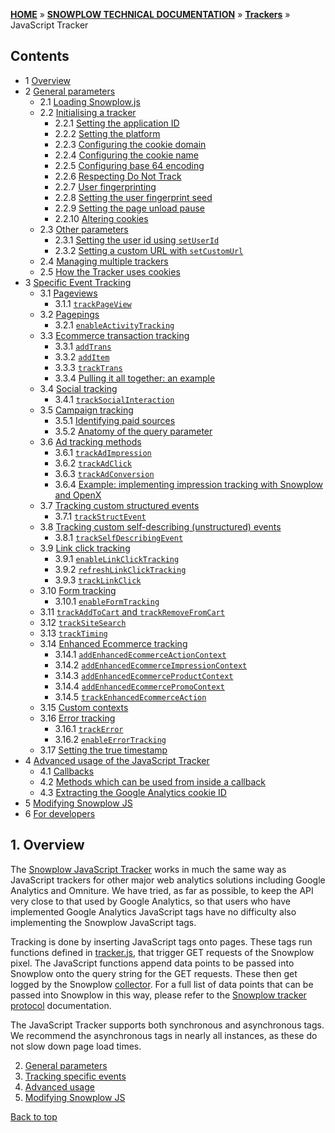 <a name="top" />

[**HOME**](Home) » [**SNOWPLOW TECHNICAL DOCUMENTATION**](Snowplow-technical-documentation) » [**Trackers**](trackers) » JavaScript Tracker

## Contents

- 1 [Overview](#overview)  
- 2 [General parameters](1-General-parameters-for-the-Javascript-tracker#wiki-general)  
  - 2.1 [Loading Snowplow.js](1-General-parameters-for-the-Javascript-tracker#wiki-loading)
  - 2.2 [Initialising a tracker](1-General-parameters-for-the-Javascript-tracker#wiki-initialisation)
    - 2.2.1 [Setting the application ID](1-General-parameters-for-the-Javascript-tracker#app-id)
    - 2.2.2 [Setting the platform](1-General-parameters-for-the-Javascript-tracker#wiki-platform)
    - 2.2.3 [Configuring the cookie domain](1-General-parameters-for-the-Javascript-tracker#wiki-cookie-domain)
    - 2.2.4 [Configuring the cookie name](1-General-parameters-for-the-Javascript-tracker#wiki-cookie-name)
    - 2.2.5 [Configuring base 64 encoding](1-General-parameters-for-the-Javascript-tracker#wiki-base-64)
    - 2.2.6 [Respecting Do Not Track](1-General-parameters-for-the-Javascript-tracker#wiki-respect-do-not-track)
    - 2.2.7 [User fingerprinting](1-General-parameters-for-the-Javascript-tracker#wiki-user-fingerprint)
    - 2.2.8 [Setting the user fingerprint seed](1-General-parameters-for-the-Javascript-tracker#wiki-user-fingerprint-seed)
    - 2.2.9 [Setting the page unload pause](1-General-parameters-for-the-Javascript-tracker#wiki-page-unload-timer)
    - 2.2.10 [Altering cookies](1-General-parameters-for-the-Javascript-tracker#session-cookie-duration)
  - 2.3 [Other parameters](1-General-parameters-for-the-Javascript-tracker#other-methods)
    - 2.3.1 [Setting the user id using `setUserId`](1-General-parameters-for-the-Javascript-tracker#wiki-user-id)
    - 2.3.2 [Setting a custom URL with `setCustomUrl`](1-General-parameters-for-the-Javascript-tracker#wiki-custom-url)
  - 2.4 [Managing multiple trackers](1-General-parameters-for-the-Javascript-tracker#wiki-multiple-trackers)
  - 2.5 [How the Tracker uses cookies](1-General-parameters-for-the-Javascript-tracker#wiki-cookies)
- 3 [Specific Event Tracking](2-Specific-event-tracking-with-the-Javascript-tracker)
  - 3.1 [Pageviews](2-Specific-event-tracking-with-the-Javascript-tracker#page)  
    - 3.1.1 [`trackPageView`](2-Specific-event-tracking-with-the-Javascript-tracker#trackPageView)  
  - 3.2 [Pagepings](2-Specific-event-tracking-with-the-Javascript-tracker#pagepings)  
    - 3.2.1 [`enableActivityTracking`](2-Specific-event-tracking-with-the-Javascript-tracker#enableActivityTracking)  
  - 3.3 [Ecommerce transaction tracking](2-Specific-event-tracking-with-the-Javascript-tracker#ecommerce)  
    - 3.3.1 [`addTrans`](2-Specific-event-tracking-with-the-Javascript-tracker#addTrans)  
    - 3.3.2 [`addItem`](2-Specific-event-tracking-with-the-Javascript-tracker#addItem)  
    - 3.3.3 [`trackTrans`](2-Specific-event-tracking-with-the-Javascript-tracker#trackTrans)  
    - 3.3.4 [Pulling it all together: an example](2-Specific-event-tracking-with-the-Javascript-tracker#ecomm-example)
  - 3.4 [Social tracking](2-Specific-event-tracking-with-the-Javascript-tracker#social)
    - 3.4.1 [`trackSocialInteraction`](2-Specific-event-tracking-with-the-Javascript-tracker#trackSocial)
  - 3.5 [Campaign tracking](2-Specific-event-tracking-with-the-Javascript-tracker#campaign)  
    - 3.5.1 [Identifying paid sources](2-Specific-event-tracking-with-the-Javascript-tracker#identifying-paid-sources)  
    - 3.5.2 [Anatomy of the query parameter](2-Specific-event-tracking-with-the-Javascript-tracker#anatomy-of-the-query-parameters)
  - 3.6 [Ad tracking methods](2-Specific-event-tracking-with-the-Javascript-tracker#ad-tracking)
    - 3.6.1 [`trackAdImpression`](2-Specific-event-tracking-with-the-Javascript-tracker#adImpression)
    - 3.6.2 [`trackAdClick`](2-Specific-event-tracking-with-the-Javascript-tracker#adClick)
    - 3.6.3 [`trackAdConversion`](2-Specific-event-tracking-with-the-Javascript-tracker#adConversion)
    - 3.6.4 [Example: implementing impression tracking with Snowplow and OpenX](2-Specific-event-tracking-with-the-Javascript-tracker#ad-example)
  - 3.7 [Tracking custom structured events](2-Specific-event-tracking-with-the-Javascript-tracker#custom-structured-events)  
    - 3.7.1 [`trackStructEvent`](2-Specific-event-tracking-with-the-Javascript-tracker#trackStructEvent)
  - 3.8 [Tracking custom self-describing (unstructured) events](2-Specific-event-tracking-with-the-Javascript-tracker#38-tracking-custom-self-describing-unstructured-events)
    - 3.8.1 [`trackSelfDescribingEvent`](2-Specific-event-tracking-with-the-Javascript-tracker#381-trackselfdescribingevent)   
  - 3.9 [Link click tracking](2-Specific-event-tracking-with-the-Javascript-tracker#link-click-tracking)
    - 3.9.1 [`enableLinkClickTracking`](2-Specific-event-tracking-with-the-Javascript-tracker#enableLinkClickTracking)
    - 3.9.2 [`refreshLinkClickTracking`](2-Specific-event-tracking-with-the-Javascript-tracker#refreshLinkClickTracking)
    - 3.9.3 [`trackLinkClick`](2-Specific-event-tracking-with-the-Javascript-tracker#trackLinkClick)
  - 3.10 [Form tracking](2-Specific-event-tracking-with-the-Javascript-tracker#form-tracking)
    - 3.10.1 [`enableFormTracking`](2-Specific-event-tracking-with-the-Javascript-tracker#enableFormTracking)
  - 3.11 [`trackAddToCart` and `trackRemoveFromCart`](2-Specific-event-tracking-with-the-Javascript-tracker#cart)
  - 3.12 [`trackSiteSearch`](2-Specific-event-tracking-with-the-Javascript-tracker#siteSearch)
  - 3.13 [`trackTiming`](2-Specific-event-tracking-with-the-Javascript-tracker#timing)
  - 3.14 [Enhanced Ecommerce tracking](2-Specific-event-tracking-with-the-Javascript-tracker#enhanced-ecommerce)
    - 3.14.1 [`addEnhancedEcommerceActionContext`](2-Specific-event-tracking-with-the-Javascript-tracker#addEnhancedEcommerceActionContext)
    - 3.14.2 [`addEnhancedEcommerceImpressionContext`](2-Specific-event-tracking-with-the-Javascript-tracker#addEnhancedEcommerceImpressionContext)
    - 3.14.3 [`addEnhancedEcommerceProductContext`](2-Specific-event-tracking-with-the-Javascript-tracker#addEnhancedEcommerceProductContext)
    - 3.14.4 [`addEnhancedEcommercePromoContext`](2-Specific-event-tracking-with-the-Javascript-tracker#addEnhancedEcommercePromoContext)
    - 3.14.5 [`trackEnhancedEcommerceAction`](2-Specific-event-tracking-with-the-Javascript-tracker#trackEnhancedEcommerceAction)
  - 3.15 [Custom contexts](2-Specific-event-tracking-with-the-Javascript-tracker#custom-contexts)
  - 3.16 [Error tracking](2-Specific-event-tracking-with-the-Javascript-tracker#errors)
    - 3.16.1 [`trackError`](2-Specific-event-tracking-with-the-Javascript-tracker#trackError)
    - 3.16.2 [`enableErrorTracking`](2-Specific-event-tracking-with-the-Javascript-tracker#enableErrorTracking)
  - 3.17 [Setting the true timestamp](#trueTimestamps)
- 4 [Advanced usage of the JavaScript Tracker](3-Advanced-usage-of-the-JavaScript-Tracker)
  - 4.1 [Callbacks](3-Advanced-usage-of-the-JavaScript-Tracker#callbacks)
  - 4.2 [Methods which can be used from inside a callback](3-Advanced-usage-of-the-JavaScript-Tracker#return-methods)
  - 4.3 [Extracting the Google Analytics cookie ID](3-Advanced-usage-of-the-JavaScript-Tracker#ga)
- 5 [Modifying Snowplow JS](Modifying-snowplow-js)
- 6 [For developers](4-For-developers)


<a name="overview" />

## 1. Overview

The [Snowplow JavaScript Tracker](https://github.com/snowplow/snowplow-javascript-tracker/) works in much the same way as JavaScript trackers for other major web analytics solutions including Google Analytics and Omniture. We have tried, as far as possible, to keep the API very close to that used by Google Analytics, so that users who have implemented Google Analytics JavaScript tags have no difficulty also implementing the Snowplow JavaScript tags.

Tracking is done by inserting JavaScript tags onto pages. These tags run functions defined in [tracker.js](https://github.com/snowplow/snowplow-javascript-tracker/blob/master/src/js/tracker.js), that trigger GET requests of the Snowplow pixel. The JavaScript functions append data points to be passed into Snowplow onto the query string for the GET requests. These then get logged by the Snowplow [collector](collectors). For a full list of data points that can be passed into Snowplow in this way, please refer to the [Snowplow tracker protocol](snowplow-tracker-protocol) documentation.

The JavaScript Tracker supports both synchronous and asynchronous tags. We recommend the asynchronous tags in nearly all instances, as these do not slow down page load times.

2. [General parameters](1-General-parameters-for-the-Javascript-tracker#wiki-general)  
3. [Tracking specific events](2-Specific-event-tracking-with-the-Javascript-tracker#wiki-tracking-specific-events)  
4. [Advanced usage](3-Advanced-usage-of-the-JavaScript-Tracker)  
5. [Modifying Snowplow JS](Modifying-snowplow-js)


[Back to top](#top)  
